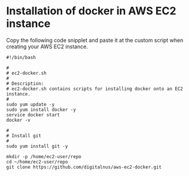 # Installation of docker in AWS EC2 instance

Copy the following code snipplet and paste it at the custom script when creating your AWS EC2 instance.

```
#!/bin/bash

#
# ec2-docker.sh
#
# Description:
# ec2-docker.sh contains scripts for installing docker onto an EC2 instance.
#
sudo yum update -y
sudo yum install docker -y
service docker start
docker -v

#
# Install git
#
sudo yum install git -y

mkdir -p /home/ec2-user/repo
cd ~/home/ec2-user/repo
git clone https://github.com/digitalnus/aws-ec2-docker.git
```
